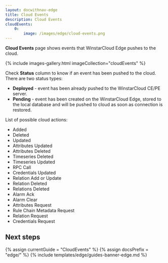 ```yaml
---
layout: docwithnav-edge
title: Cloud Events
description: Cloud Events
cloudEvents:
    0:
        image: /images/edge/cloud-events.png
---
```


**Cloud Events** page shows events that WinstarCloud Edge pushes to the cloud.

{% include images-gallery.html imageCollection="cloudEvents" %}

Check **Status** column to know if an event has been pushed to the cloud.
There are two status types:
* **Deployed** - event has been already pushed to the WinstarCloud CE/PE server.
* **Pending** - event has been created on the WinstarCloud Edge, stored to the local database and will be pushed to cloud as soon as connection is restored.

List of possible cloud actions:
* Added
* Deleted
* Updated
* Attributes Updated
* Attributes Deleted
* Timeseries Deleted
* Timeseries Updated
* RPC Call
* Credentials Updated
* Relation Add or Update
* Relation Deleted
* Relations Deleted
* Alarm Ack
* Alarm Clear
* Attributes Request
* Rule Chain Metadata Request
* Relation Request
* Credentials Request

## Next steps

{% assign currentGuide = "CloudEvents" %}
{% assign docsPrefix = "edge/" %}
{% include templates/edge/guides-banner-edge.md %}
